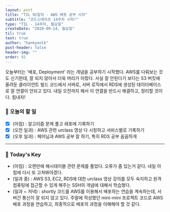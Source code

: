 ```yaml
---
layout: post
title: "TIL 92일차 - AWS 배포 공부 시작"
subtitle: "코드스테이츠 14주차 시작!"
type: "TIL - 14주차, 월요일"
createDate: "2020-09-14, 월요일"
til: true
text: true
author: "hankyeolk"
post-header: false
header-img: ""
order: 92
---
```


오늘부터는 '배포, Deployment' 라는 개념을 공부하기 시작했다. AWS를 다뤄보는 것도 신기한데, 잘 되지 않아서 더욱 머리가 아팠다. 사실 잘 안된다기 보다는 S3 버킷에 올려둔 클라이언트 빌드 코드에서 서버로, 서버 로직에서 RDS에 생성된 데이터베이스로 잘 연결이 안되고 있다. 내일 오전까지 해서 이 연결을 반드시 해결하고, 정리할 것이다. 힘내자! <br>

### 📅 오늘의 할 일

- [x] (아침) : 알고리즘 문제 풀고 레포에 기록하기 <br>
- [x] (오전 일과) : AWS 관련 urclass 영상 다 시청하고 서비스별로 기록하기 <br>
- [x] (오후 일과) : 페어님과 AWS 공부 잘 하기, 특히 RDS 공부 꼼꼼하게<br>

---

### 🦄 Today's Key

- (아침) : 오랜만에 해시테이블 관련 문제를 풀었다. 오류가 좀 있는거 같다. 내일 아침에 다시 또 고쳐봐야겠다. <br>
- (일과 중) : AWS S3, EC2, RDS에 대한 urclass 영상 강의를 모두 숙지하고 원격 컴퓨팅에 접근할 수 있게 해주는 SSH의 개념에 대해서 학습했다. <br>
- (일과 ~ 저녁) : shortly 코드를 AWS를 이용해서 배포하는 연습을 계속하는데, 서버간 통신이 잘 되지 않고 있다. 주말에 작성했던 mini-mini 프로젝트 코드로 AWS 배포 과정을 연습하고, 최종적으로 배포의 과정을 이해해야 할 것 같다. <br>
